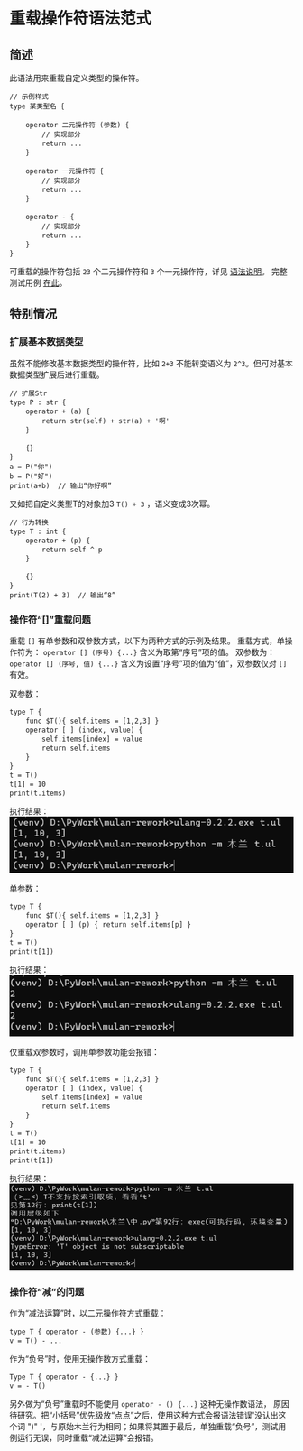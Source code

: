 # 重载操作符语法范式

## 简述
此语法用来重载自定义类型的操作符。

```
// 示例样式
type 某类型名 {
    
    operator 二元操作符 (参数) {
        // 实现部分
        return ...
    }

    operator 一元操作符 {
        // 实现部分
        return ...
    }

    operator - {
        // 实现部分
        return ...
    }
}
```

可重载的操作符包括 `23` 个二元操作符和 `3` 个一元操作符，详见 [语法说明](../语法说明.md)。
完整测试用例 [在此](../../测试/类型/操作符/定义操作符.ul)。

## 特别情况
### 扩展基本数据类型
虽然不能修改基本数据类型的操作符，比如 `2+3` 不能转变语义为 `2^3`。但可对基本数据类型扩展后进行重载。
```
// 扩展Str
type P : str {
    operator + (a) {
        return str(self) + str(a) + '啊'
    }
    
    {}
}
a = P("你")
b = P("好")
print(a+b)  // 输出“你好啊”
```
又如把自定义类型T的对象加3 `T() + 3` ，语义变成3次幂。
```
// 行为转换
type T : int {
    operator + (p) {
        return self ^ p
    }
    
    {}
}
print(T(2) + 3)  // 输出“8”
```

### 操作符“[]”重载问题
重载 `[]` 有单参数和双参数方式，以下为两种方式的示例及结果。
重载方式，单操作符为：
`operator [] (序号) {...}`
含义为取第“序号”项的值。
双参数为： 
`operator [] (序号, 值) {...}`
含义为设置“序号”项的值为“值”，双参数仅对 `[]` 有效。

双参数：
```
type T {
    func $T(){ self.items = [1,2,3] }
    operator [ ] (index, value) {
        self.items[index] = value
        return self.items
    }
}
t = T()
t[1] = 10
print(t.items)
```
执行结果：
![双参数](资源/图片/操作符_双参数.png "双参数")

单参数：
```
type T {
    func $T(){ self.items = [1,2,3] }
    operator [ ] (p) { return self.items[p] }
}
t = T()
print(t[1])
```
执行结果：
![单参数](资源/图片/操作符_单参数.png "单参数")

仅重载双参数时，调用单参数功能会报错：
```
type T {
    func $T(){ self.items = [1,2,3] }
    operator [ ] (index, value) {
        self.items[index] = value
        return self.items
    }
}
t = T()
t[1] = 10
print(t.items)
print(t[1])
```
执行结果：
![报错](资源/图片/操作符_报错.png "报错")

### 操作符“减”的问题

作为“减法运算”时，以二元操作符方式重载：
```
type T { operator - (参数) {...} }
v = T() - ...
```

作为“负号”时，使用无操作数方式重载：
```
Type T { operator - {...} }
v = - T()
```

另外做为“负号”重载时不能使用 `operator - () {...}` 这种无操作数语法，
原因待研究。把“小括号”优先级放“点点”之后，使用这种方式会报语法错误'没认出这个词 ")" '，与原始木兰行为相同；如果将其置于最后，单独重载“负号”，测试用例运行无误，同时重载“减法运算”会报错。
